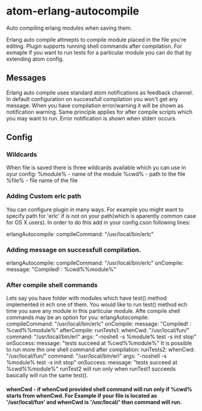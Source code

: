 # atom-erlang-autocompile
Auto compiling erlang modules when saving them.

Erlang auto compile attmepts to compile module placed in the file you're editing.
Plugin supports running shell commands after compilation. For exmaple if you want to run tests for a particular module you can do that by extending atom config.

## Messages
Erlang auto compile uses standard atom notifications as feedback channel.
In default configuration on successfull compilation you won't get any message. When you have compilation error/warning it will be shown as notification warning.
Same principle applies for after compile scripts which you may want to run. 
Error notification is shown when stderr occurs.

## Config
### Wildcards 
When file is saved there is three wildcards available which yu can use in oyur config:
%module% - name of the module
%cwd% - path to the file
%file% - file name of the file 
### Adding Custom erlc path
You can configure plugin in many ways. For example you might want to specify path for 'erlc' if is not on your path(which is aparently common case for OS X users). In order to do this add in your config.cson following lines:

  erlangAutocompile:
      compileCommand: "/usr/local/bin/erlc"

### Adding message on successfull compilation.
  erlangAutocompile:
    compileCommand: "/usr/local/bin/erlc"
    onCompile:
      message: "Compiled! : %cwd%%module%"
### After compile shell commands
Lets say you have folder with modules which have test() method implemented in ech one of them. You would like to run test() method ech time you save any module in this particular module. Afte compile shell commands may be an option for you:
  erlangAutocompile:
    compileCommand: "/usr/local/bin/erlc"
    onCompile:
      message: "Compiled! : %cwd%%module%"
    afterCompile:
      runTests1:
        whenCwd: "/usr/local/fun/"
        command: "/usr/local/bin/erl"
        args: "-noshell -s %module% test -s init stop"
        onSuccess:
          message: "tests succeed at %cwd%%module%"
It is possible to run more thn one shell command after compilation:
      runTests2:
        whenCwd: "/usr/local/fun/"
        command: "/usr/local/bin/erl"
        args: "-noshell -s %module% test -s init stop"
        onSuccess:
          message: "tests succeed at %cwd%%module%"
runTest2 will run only when runTest1 succeeds basically will run the same test().
#### whenCwd - if whenCwd provided shell command will run only if %cwd% starts from whenCwd. For Example if your file is located as '/usr/local/fun' and whenCwd is '/usr/local/' than command will run. 
